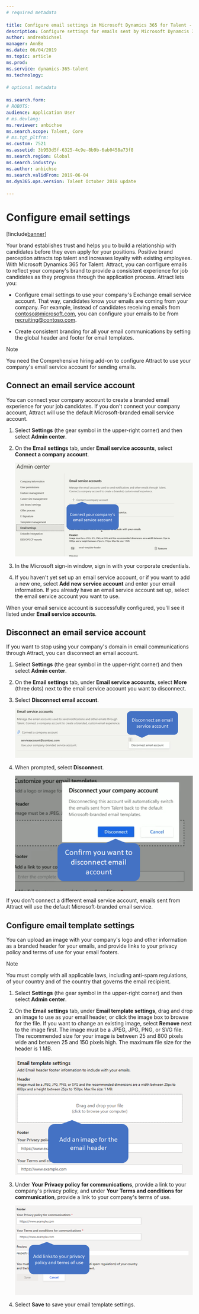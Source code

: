 ```yaml
---
# required metadata

title: Configure email settings in Microsoft Dynamics 365 for Talent - Attract
description: Configure settings for emails sent by Microsoft Dynamcis 365 for Talent - Attract.
author: andreabichsel
manager: AnnBe
ms.date: 06/04/2019
ms.topic: article
ms.prod: 
ms.service: dynamics-365-talent
ms.technology: 

# optional metadata

ms.search.form: 
# ROBOTS: 
audience: Application User
# ms.devlang: 
ms.reviewer: anbichse
ms.search.scope: Talent, Core
# ms.tgt_pltfrm: 
ms.custom: 7521
ms.assetid: 3b953d5f-6325-4c9e-8b9b-6ab0458a73f8
ms.search.region: Global
ms.search.industry: 
ms.author: anbichse
ms.search.validFrom: 2019-06-04
ms.dyn365.ops.version: Talent October 2018 update

---
```


# Configure email settings
[!include[banner](../includes/banner.md)]

Your brand establishes trust and helps you to build a relationship with candidates before they even apply for your positions. Positive brand perception attracts top talent and increases loyalty with existing employees. With Microsoft Dynamics 365 for Talent: Attract, you can configure emails to reflect your company's brand to provide a consistent experience for job candidates as they progress through the application process. Attract lets you:

- Configure email settings to use your company's Exchange email service account. That way, candidates know your emails are coming from your company. For example, instead of candidates receiving emails from contoso@microsoft.com, you can configure your emails to be from recruiting@contoso.com.

- Create consistent branding for all your email communications by setting the global header and footer for email templates. 

> [!NOTE]
> You need the Comprehensive hiring add-on to configure Attract to use your company's email service account for sending emails.

## Connect an email service account

You can connect your company account to create a branded email experience for your job candidates. If you don't connect your company account, Attract will use the default Microsoft-branded email service account.

1. Select **Settings** (the gear symbol in the upper-right corner) and then select **Admin center**.

2. On the **Email settings** tab, under **Email service accounts**, select **Connect a company account**.

   ![Connect a company email service account in Attract](./media/attract-admin-email-service-accounts.png)

3. In the Microsoft sign-in window, sign in with your corporate credentials.

4. If you haven't yet set up an email service account, or if you want to add a new one, select **Add new service account** and enter your email information. If you already have an email service account set up, select the email service account you want to use.

When your email service account is successfully configured, you'll see it listed under **Email service accounts**.

## Disconnect an email service account

If you want to stop using your company's domain in email communications through Attract, you can disconnect an email account.

1. Select **Settings** (the gear symbol in the upper-right corner) and then select **Admin center**.

2. On the **Email settings** tab, under **Email service accounts**, select **More** (three dots) next to the email service account you want to disconnect.

3. Select **Disconnect email account**.

   ![Disconnect your company's email service account](./media/attract-admin-disconnect-email-account.png)

4. When prompted, select **Disconnect**.

   ![Confirm disconnecting your company's email service account](./media/attract-admin-email-confirm-disconnect.png)

If you don't connect a different email service account, emails sent from Attract will use the default Microsoft-branded email service.

## Configure email template settings

You can upload an image with your company's logo and other information as a branded header for your emails, and provide links to your privacy policy and terms of use for your email footers.

> [!NOTE]
> You must comply with all applicable laws, including anti-spam regulations, of your country and of the country that governs the email recipient.

1. Select **Settings** (the gear symbol in the upper-right corner) and then select **Admin center**.

2. On the **Email settings** tab, under **Email template settings**, drag and drop an image to use as your email header, or click the image box to browse for the file. If you want to change an existing image, select **Remove** next to the image first. The image must be a JPEG, JPG, PNG, or SVG file. The recommended size for your image is between 25 and 800 pixels wide and between 25 and 150 pixels high. The maximum file size for the header is 1 MB.

   ![Add an image for your company's email header](./media/attract-admin-email-header.png)

3. Under **Your Privacy policy for communications**, provide a link to your company's privacy policy, and under **Your Terms and conditions for communication**, provide a link to your company's terms of use.

   ![Add links to your company's privacy policy and terms of use for the email footer](./media/attract-admin-email-footer.png)

4. Select **Save** to save your email template settings.